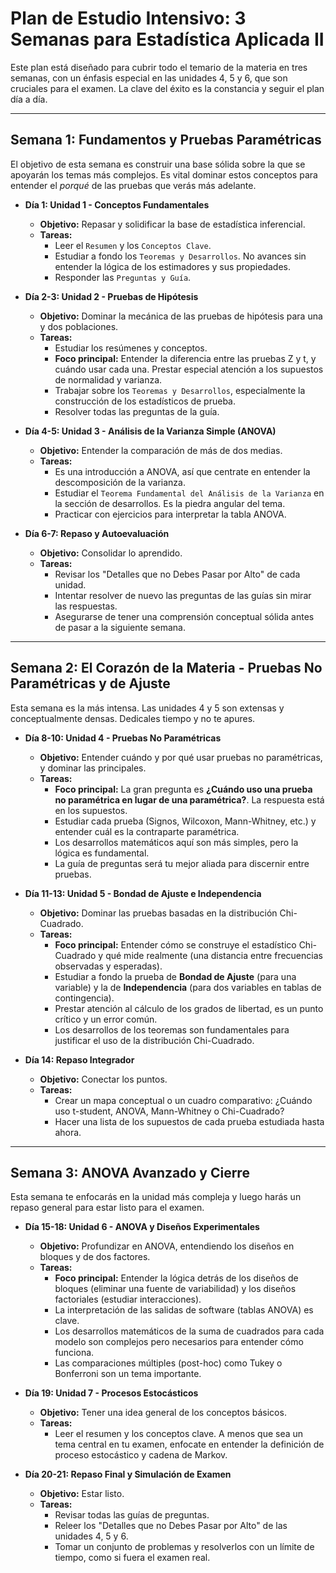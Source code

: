 
# Plan de Estudio Intensivo: 3 Semanas para Estadística Aplicada II

Este plan está diseñado para cubrir todo el temario de la materia en tres semanas, con un énfasis especial en las unidades 4, 5 y 6, que son cruciales para el examen. La clave del éxito es la constancia y seguir el plan día a día.

---

## Semana 1: Fundamentos y Pruebas Paramétricas

El objetivo de esta semana es construir una base sólida sobre la que se apoyarán los temas más complejos. Es vital dominar estos conceptos para entender el *porqué* de las pruebas que verás más adelante.

*   **Día 1: Unidad 1 - Conceptos Fundamentales**
    *   **Objetivo:** Repasar y solidificar la base de estadística inferencial.
    *   **Tareas:**
        *   Leer el `Resumen` y los `Conceptos Clave`.
        *   Estudiar a fondo los `Teoremas y Desarrollos`. No avances sin entender la lógica de los estimadores y sus propiedades.
        *   Responder las `Preguntas y Guía`.

*   **Día 2-3: Unidad 2 - Pruebas de Hipótesis**
    *   **Objetivo:** Dominar la mecánica de las pruebas de hipótesis para una y dos poblaciones.
    *   **Tareas:**
        *   Estudiar los resúmenes y conceptos.
        *   **Foco principal:** Entender la diferencia entre las pruebas Z y t, y cuándo usar cada una. Prestar especial atención a los supuestos de normalidad y varianza.
        *   Trabajar sobre los `Teoremas y Desarrollos`, especialmente la construcción de los estadísticos de prueba.
        *   Resolver todas las preguntas de la guía.

*   **Día 4-5: Unidad 3 - Análisis de la Varianza Simple (ANOVA)**
    *   **Objetivo:** Entender la comparación de más de dos medias.
    *   **Tareas:**
        *   Es una introducción a ANOVA, así que centrate en entender la descomposición de la varianza.
        *   Estudiar el `Teorema Fundamental del Análisis de la Varianza` en la sección de desarrollos. Es la piedra angular del tema.
        *   Practicar con ejercicios para interpretar la tabla ANOVA.

*   **Día 6-7: Repaso y Autoevaluación**
    *   **Objetivo:** Consolidar lo aprendido.
    *   **Tareas:**
        *   Revisar los "Detalles que no Debes Pasar por Alto" de cada unidad.
        *   Intentar resolver de nuevo las preguntas de las guías sin mirar las respuestas.
        *   Asegurarse de tener una comprensión conceptual sólida antes de pasar a la siguiente semana.

---

## Semana 2: El Corazón de la Materia - Pruebas No Paramétricas y de Ajuste

Esta semana es la más intensa. Las unidades 4 y 5 son extensas y conceptualmente densas. Dedicales tiempo y no te apures.

*   **Día 8-10: Unidad 4 - Pruebas No Paramétricas**
    *   **Objetivo:** Entender cuándo y por qué usar pruebas no paramétricas, y dominar las principales.
    *   **Tareas:**
        *   **Foco principal:** La gran pregunta es **¿Cuándo uso una prueba no paramétrica en lugar de una paramétrica?**. La respuesta está en los supuestos.
        *   Estudiar cada prueba (Signos, Wilcoxon, Mann-Whitney, etc.) y entender cuál es la contraparte paramétrica.
        *   Los desarrollos matemáticos aquí son más simples, pero la lógica es fundamental.
        *   La guía de preguntas será tu mejor aliada para discernir entre pruebas.

*   **Día 11-13: Unidad 5 - Bondad de Ajuste e Independencia**
    *   **Objetivo:** Dominar las pruebas basadas en la distribución Chi-Cuadrado.
    *   **Tareas:**
        *   **Foco principal:** Entender cómo se construye el estadístico Chi-Cuadrado y qué mide realmente (una distancia entre frecuencias observadas y esperadas).
        *   Estudiar a fondo la prueba de **Bondad de Ajuste** (para una variable) y la de **Independencia** (para dos variables en tablas de contingencia).
        *   Prestar atención al cálculo de los grados de libertad, es un punto crítico y un error común.
        *   Los desarrollos de los teoremas son fundamentales para justificar el uso de la distribución Chi-Cuadrado.

*   **Día 14: Repaso Integrador**
    *   **Objetivo:** Conectar los puntos.
    *   **Tareas:**
        *   Crear un mapa conceptual o un cuadro comparativo: ¿Cuándo uso t-student, ANOVA, Mann-Whitney o Chi-Cuadrado?
        *   Hacer una lista de los supuestos de cada prueba estudiada hasta ahora.

---

## Semana 3: ANOVA Avanzado y Cierre

Esta semana te enfocarás en la unidad más compleja y luego harás un repaso general para estar listo para el examen.

*   **Día 15-18: Unidad 6 - ANOVA y Diseños Experimentales**
    *   **Objetivo:** Profundizar en ANOVA, entendiendo los diseños en bloques y de dos factores.
    *   **Tareas:**
        *   **Foco principal:** Entender la lógica detrás de los diseños de bloques (eliminar una fuente de variabilidad) y los diseños factoriales (estudiar interacciones).
        *   La interpretación de las salidas de software (tablas ANOVA) es clave.
        *   Los desarrollos matemáticos de la suma de cuadrados para cada modelo son complejos pero necesarios para entender cómo funciona.
        *   Las comparaciones múltiples (post-hoc) como Tukey o Bonferroni son un tema importante.

*   **Día 19: Unidad 7 - Procesos Estocásticos**
    *   **Objetivo:** Tener una idea general de los conceptos básicos.
    *   **Tareas:**
        *   Leer el resumen y los conceptos clave. A menos que sea un tema central en tu examen, enfocate en entender la definición de proceso estocástico y cadena de Markov.

*   **Día 20-21: Repaso Final y Simulación de Examen**
    *   **Objetivo:** Estar listo.
    *   **Tareas:**
        *   Revisar todas las guías de preguntas.
        *   Releer los "Detalles que no Debes Pasar por Alto" de las unidades 4, 5 y 6.
        *   Tomar un conjunto de problemas y resolverlos con un límite de tiempo, como si fuera el examen real.

